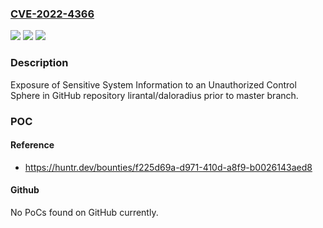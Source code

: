 ### [CVE-2022-4366](https://cve.mitre.org/cgi-bin/cvename.cgi?name=CVE-2022-4366)
![](https://img.shields.io/static/v1?label=Product&message=lirantal%2Fdaloradius&color=blue)
![](https://img.shields.io/static/v1?label=Version&message=n%2Fa&color=blue)
![](https://img.shields.io/static/v1?label=Vulnerability&message=CWE-497%20Exposure%20of%20Sensitive%20System%20Information%20to%20an%20Unauthorized%20Control%20Sphere&color=brighgreen)

### Description

Exposure of Sensitive System Information to an Unauthorized Control Sphere in GitHub repository lirantal/daloradius prior to master branch.

### POC

#### Reference
- https://huntr.dev/bounties/f225d69a-d971-410d-a8f9-b0026143aed8

#### Github
No PoCs found on GitHub currently.

